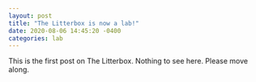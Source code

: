 ```yaml
---
layout: post
title: "The Litterbox is now a lab!"
date: 2020-08-06 14:45:20 -0400
categories: lab
---
```

This is the first post on The Litterbox. Nothing to see here. Please move along.
